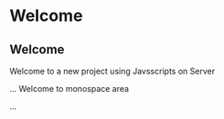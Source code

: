 # Welcome
## Welcome

Welcome to a new project
using Javsscripts on Server

...
Welcome to monospace area

...
